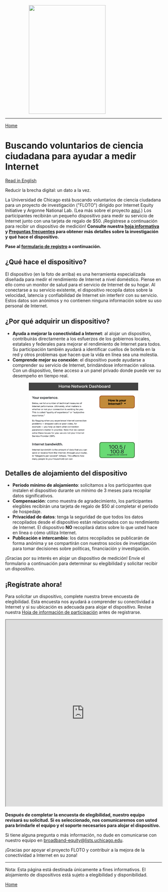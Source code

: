 <img src="https://internetequity.uchicago.edu/wp-content/uploads/2022/04/netrics_install-e1651779294611-528x328.jpg" width="70%" height="350px" style="display: block; margin-left: auto; margin-right: auto;">

---

[Home](https://internetequity.org/floto/)

# Buscando voluntarios de ciencia ciudadana para ayudar a medir Internet

[Read in English](https://internetequity.org/floto/participate.html)

Reducir la brecha digital: un dato a la vez.

La Universidad de Chicago está buscando voluntarios de ciencia ciudadana para un proyecto de investigación ("FLOTO") dirigido por Internet Equity Initiative y Argonne National Lab. (Lea más sobre el proyecto [aquí](https://internetequity.org/floto).) Los participantes recibirán un pequeño dispositivo para medir su servicio de Internet junto con una tarjeta de regalo de $50. ¡Regístrese a continuación para recibir un dispositivo de medición! **Consulte nuestra [hoja informativa](../assets/pdfs/FLOTO%20Participation%20Info%20Form.pdf) y [Preguntas frecuentes](https://internetequity.org/floto/faqs.html) para obtener más detalles sobre la investigación y qué hace el dispositivo.**

**Pase al [formulario de registro](#¡regístrate-ahora) a continuación.**

## ¿Qué hace el dispositivo?

El dispositivo (en la foto de arriba) es una herramienta especializada diseñada para medir el rendimiento de Internet a nivel doméstico. Piense en ello como un monitor de salud para el servicio de Internet de su hogar. Al conectarse a su servicio existente, el dispositivo recopila datos sobre la velocidad, latencia y confiabilidad de Internet sin interferir con su servicio. Estos datos son anónimos y no contienen ninguna información sobre su uso personal de Internet.

## ¿Por qué adquirir un dispositivo?

- **Ayuda a mejorar la conectividad a Internet**: al alojar un dispositivo, contribuirás directamente a los esfuerzos de los gobiernos locales, estatales y federales para mejorar el rendimiento de Internet para todos. Su participación también ayudará a identificar cuellos de botella en la red y otros problemas que hacen que la vida en línea sea una molestia.
- **Comprende mejor su conexión**: el dispositivo puede ayudarse a comprender su servicio de Internet, brindándose información valiosa. Con un dispositivo, tiene acceso a un panel privado donde puede ver su desempeño en tiempo real.

<img src="../assets/img/Screenshot 2023-09-29 at 12.08.58 PM.png" width="70%" height="250px" style="display: block; margin-left: auto; margin-right: auto;">

## Detalles de alojamiento del dispositivo

- **Período mínimo de alojamiento**: solicitamos a los participantes que instalen el dispositivo durante un mínimo de 3 meses para recopilar datos significativos.
- **Compensación**: como muestra de agradecimiento, los participantes elegibles recibirán una tarjeta de regalo de $50 al completar el período de hospedaje.
- **Privacidad de datos**: tenga la seguridad de que todos los datos recopilados desde el dispositivo están relacionados con su rendimiento de Internet. El dispositivo **NO** recopilará datos sobre lo que usted hace en línea o cómo utiliza Internet.
- **Publicación e intercambio**: los datos recopilados se publicarán de forma anónima y se compartirán con nuestros socios de investigación para tomar decisiones sobre políticas, financiación y investigación.

¡Gracias por su interés en alojar un dispositivo de medición! Envíe el formulario a continuación para determinar su elegibilidad y solicitar recibir un dispositivo.

## ¡Regístrate ahora!

Para solicitar un dispositivo, complete nuestra breve encuesta de elegibilidad. Esta encuesta nos ayudará a comprender su conectividad a Internet y si su ubicación es adecuada para alojar el dispositivo. Revise nuestra [Hoja de información de participación](../assets/pdfs/Hoja%20informativa%20de%20participaci%C3%B3n%20de%20FLOTO.pdf) antes de registrarse.

<iframe src="https://uchicago.co1.qualtrics.com/jfe/form/SV_0J4OlcSjtoKtkCa" width="100%" height="600px" allowfullscreen="true"></iframe>


**Después de completar la encuesta de elegibilidad, nuestro equipo revisará su solicitud. Si es seleccionado, nos comunicaremos con usted para brindarle el equipo y el soporte necesarios para alojar el dispositivo.**

Si tiene alguna pregunta o más información, no dude en comunicarse con nuestro equipo en [broadband-equity@lists.uchicago.edu](mailto:broadband-equity@lists.uchicago.edu).

¡Gracias por apoyar el proyecto FLOTO y contribuir a la mejora de la conectividad a Internet en su zona!

---
Nota: Esta página está destinada únicamente a fines informativos. El alojamiento de dispositivos está sujeto a elegibilidad y disponibilidad.

[Home](https://internetequity.org/floto/)